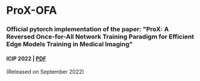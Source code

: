 # ProX-OFA

### Official pytorch implementation of the paper: "ProX: A Reversed Once-for-All Network Training Paradigm for Efficient Edge Models Training in Medical Imaging"

#### ICIP 2022 | [PDF](https://web.fsktm.um.edu.my/~cschan/doc/ICIP2022b.pdf)

(Released on September 2022)
